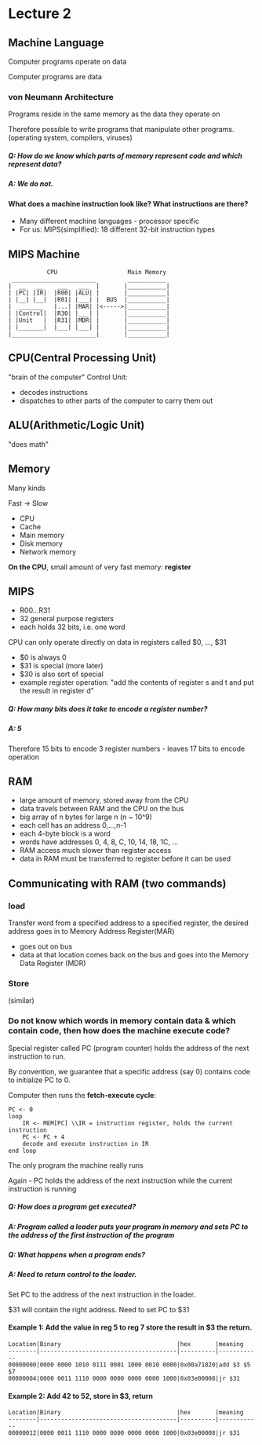 # Lecture 2

## Machine Language
Computer programs operate on data

Computer programs are data

### von Neumann Architecture

Programs reside in the same memory as the data they operate on

Therefore possible to write programs that manipulate other programs. (operating system, compilers, viruses)

##### Q: How do we know which parts of memory represent code and which represent data? 
##### A: We do not.

#### What does a machine instruction look like? What instructions are there?

- Many different machine languages - processor specific
- For us: MIPS(simplified): 18 different 32-bit instruction types

## MIPS Machine
```
           CPU                    Main Memory
 ________________________         ___________
|  __   __    ___   ___  |       |___________|
| |PC| |IR|  |R00| |ALU| |       |___________| 
| |__| |__|  |R01| |___| |  BUS  |___________|
|  _______   |...| |MAR| |<----->|___________|
| |Control|  |R30| |___| |       |___________|
| |Unit   |  |R31| |MDR| |       |___________|
| |_______|  |___| |___| |       |___________|
|________________________|       |___________|
```

## CPU(Central Processing Unit) 
"brain of the computer"
Control Unit: 
* decodes instructions
* dispatches to other parts of the computer to carry them out

## ALU(Arithmetic/Logic Unit) 
"does math"

## Memory 
Many kinds

Fast -> Slow
* CPU
* Cache
* Main memory
* Disk memory
* Network memory

**On the CPU**, small amount of very fast memory: **register**

## MIPS

* R00...R31
* 32 general purpose registers
* each holds 32 bits, i.e. one word

CPU can only operate directly on data in registers called $0, ..., $31

* $0 is always 0
* $31 is special (more later)
* $30 is also sort of special 
* example register operation: "add the contents of register s and t and put the result in register d"

##### Q: How many bits does it take to encode a register number? 
##### A: 5

Therefore 15 bits to encode 3 register numbers - leaves 17 bits to encode operation

## RAM 
* large amount of memory, stored away from the CPU
* data travels between RAM and the CPU on the bus
* big array of n bytes for large n (n ~ 10^9)
* each cell has an address 0,...,n-1
* each 4-byte block is a word
* words have addresses 0, 4, 8, C, 10, 14, 18, 1C, ...
* RAM access much slower than register access
* data in RAM must be transferred to register before it can be used

## Communicating with RAM (two commands)
### load 
Transfer word from a specified address to a specified register, the desired address goes in to Memory Address Register(MAR)

* goes out on bus
* data at that location comes back on the bus and goes into the Memory Data Register (MDR)

### Store 
(similar)

### Do not know which words in memory contain data & which contain code, then how does the machine execute code?

Special register called PC (program counter) holds the address of the next instruction to run.

By convention, we guarantee that a specific address (say 0) contains code to initialize PC to 0.

Computer then runs the **fetch-execute cycle**:
```
PC <- 0
loop
	IR <- MEM[PC] \\IR = instruction register, holds the current instruction
	PC <- PC + 4
	decode and execute instruction in IR
end loop
```
The only program the machine really runs

Again - PC holds the address of the next instruction while the current instruction is running

##### Q: How does a program get executed?
##### A: Program called a leader puts your program in memory and sets PC to the address of the first instruction of the program

##### Q: What happens when a program ends?
##### A: Need to return control to the loader. 

Set PC to the address of the next instruction in the loader.

$31 will contain the right address. Need to set PC to $31

#### Example 1: Add the value in reg 5 to reg 7 store the result in $3 the return.
```
Location|Binary                                 |hex       |meaning
--------|---------------------------------------|----------|------------
00000000|0000 0000 1010 0111 0001 1000 0010 0000|0x00a71820|add $3 $5 $7
00000004|0000 0011 1110 0000 0000 0000 0000 1000|0x03e00008|jr $31
```
#### Example 2: Add 42 to 52, store in $3, return
```
Location|Binary                                 |hex       |meaning
--------|---------------------------------------|----------|------------
00000012|0000 0011 1110 0000 0000 0000 0000 1000|0x03e00008|jr $31
```
